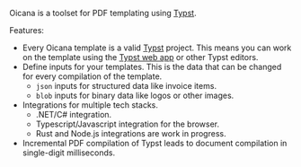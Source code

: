 Oicana is a toolset for PDF templating using [Typst].

Features:
* Every Oicana template is a valid [Typst] project. This means you can work on the template using the [Typst web app] or other Typst editors.
* Define inputs for your templates. This is the data that can be changed for every compilation of the template.
  * `json` inputs for structured data like invoice items.
  * `blob` inputs for binary data like logos or other images.
* Integrations for multiple tech stacks.
  * .NET/C# integration.
  * Typescript/Javascript integration for the browser.
  * Rust and Node.js integrations are work in progress.
* Incremental PDF compilation of Typst leads to document compilation in single-digit milliseconds.


[Typst]: https://typst.app/home/
[Typst web app]: https://typst.app/
